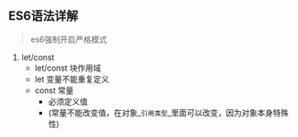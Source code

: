 ## ES6语法详解 
>es6强制开启严格模式
1. let/const 
    * let/const 块作用域 
    * let 变量不能重复定义
    * const 常量 
        * 必须定义值
        * (常量不能改变值，在对象_`引用类型`_里面可以改变，因为对象本身特殊性)